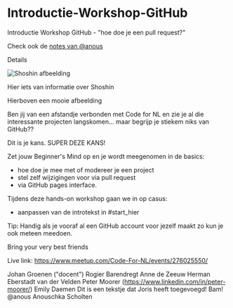 # Introductie-Workshop-GitHub
Introductie Workshop GitHub - "hoe doe je een pull request?"

Check ook de [notes van @anous](https://github.com/codefornl/Introductie-Workshop-GitHub/blob/main/Notes.md)

Details

![Shoshin afbeelding](https://secure.meetupstatic.com/photos/event/e/1/c/7/highres_494517799.jpeg)

Hier iets van informatie over Shoshin

Hierboven een mooie afbeelding

Ben jij van een afstandje verbonden met Code for NL en zie je al die interessante projecten langskomen... maar begrijp je stiekem niks van GitHub??

Dit is je kans. SUPER DEZE KANS!

Zet jouw Beginner's Mind op en je wordt meegenomen in de basics:
- hoe doe je mee met of modereer je een project
- stel zelf wijzigingen voor via pull request
- via GitHub pages interface.

Tijdens deze hands-on workshop gaan we in op casus:
- aanpassen van de introtekst in #start_hier

Tip: Handig als je vooraf al een GitHub account voor jezelf maakt zo kun je ook meteen meedoen.

Bring your very best friends

Live link: https://www.meetup.com/Code-For-NL/events/276025550/

Johan Groenen ("docent")
Rogier Barendregt
Anne de Zeeuw
Herman Eberstadt van der Velden
Peter Moorer (https://www.linkedin.com/in/peter-moorer/)
Emily Daemen
Dit is een tekstje dat Joris heeft toegevoegd! Bam! 
@anous Anouschka Scholten
